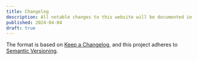 ```yaml
---
title: Changelog
description: All notable changes to this website will be documented in this file.
published: 2024-04-04
draft: true
---
```


The format is based on [Keep a Changelog](https://keepachangelog.com/en/1.1.0/),
and this project adheres to [Semantic Versioning](https://semver.org/spec/v2.0.0.html).
